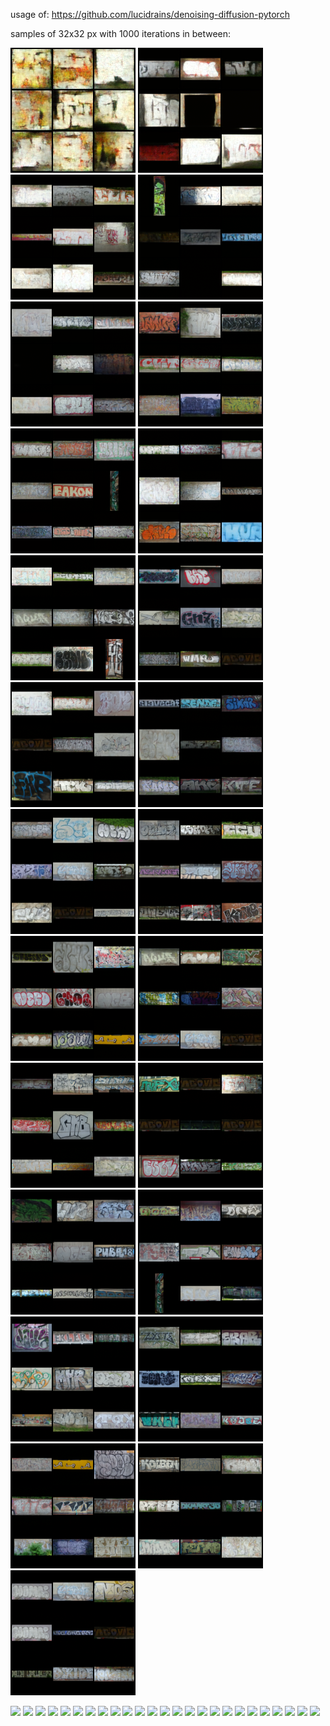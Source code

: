 usage of: https://github.com/lucidrains/denoising-diffusion-pytorch

samples of 32x32 px with 1000 iterations in between:

![](img/sample-1.png)
![](img/sample-2.png)
![](img/sample-3.png)
![](img/sample-4.png)
![](img/sample-5.png)
![](img/sample-6.png)
![](img/sample-7.png)
![](img/sample-8.png)
![](img/sample-9.png)
![](img/sample-10.png)
![](img/sample-11.png)
![](img/sample-12.png)
![](img/sample-13.png)
![](img/sample-14.png)
![](img/sample-15.png)
![](img/sample-16.png)
![](img/sample-17.png)
![](img/sample-18.png)
![](img/sample-19.png)
![](img/sample-20.png)
![](img/sample-21.png)
![](img/sample-22.png)
![](img/sample-23.png)
![](img/sample-24.png)
![](img/sample-25.png)

![](img/upsampled/sample-1.png)
![](img/upsampled/sample-2.png)
![](img/upsampled/sample-3.png)
![](img/upsampled/sample-4.png)
![](img/upsampled/sample-5.png)
![](img/upsampled/sample-6.png)
![](img/upsampled/sample-7.png)
![](img/upsampled/sample-8.png)
![](img/upsampled/sample-9.png)
![](img/upsampled/sample-10.png)
![](img/upsampled/sample-11.png)
![](img/upsampled/sample-12.png)
![](img/upsampled/sample-13.png)
![](img/upsampled/sample-14.png)
![](img/upsampled/sample-15.png)
![](img/upsampled/sample-16.png)
![](img/upsampled/sample-17.png)
![](img/upsampled/sample-18.png)
![](img/upsampled/sample-19.png)
![](img/upsampled/sample-20.png)
![](img/upsampled/sample-21.png)
![](img/upsampled/sample-22.png)
![](img/upsampled/sample-23.png)
![](img/upsampled/sample-24.png)
![](img/upsampled/sample-25.png)